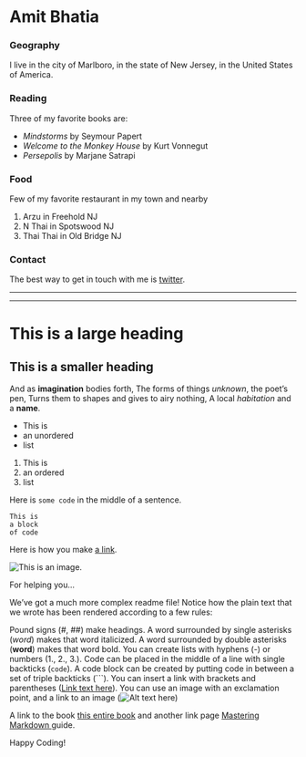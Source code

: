 #  Amit Bhatia

### Geography

I live in the city of Marlboro, in the state of New Jersey, in the United States
of America.

### Reading

Three of my favorite books are:

- *Mindstorms* by Seymour Papert
- *Welcome to the Monkey House* by Kurt Vonnegut
- *Persepolis* by Marjane Satrapi

### Food

Few of my favorite restaurant in my town and nearby

1. Arzu in Freehold NJ
2. N Thai in Spotswood NJ
3. Thai Thai in Old Bridge NJ 

### Contact

The best way to get in touch with me is [twitter](https://twitter.com/indy21).

_____
_____


# This is a large heading

## This is a smaller heading

And as **imagination** bodies forth,
The forms of things *unknown*, the poet’s pen,
Turns them to shapes and gives to airy nothing,
A local *habitation* and a **name**.

- This is
- an unordered
- list

1. This is
2. an ordered
3. list

Here is `some code` in the middle of a sentence.

```
This is
a block
of code
```

Here is how you make [a link](https://www.wikipedia.org/).

![This is an image.](https://github.com/yihui/xaringan/releases/download/v0.0.2/karl-moustache.jpg)

For helping you...

We’ve got a much more complex readme file! Notice how the plain text that we wrote has been rendered according to a few rules:

Pound signs (#, ##) make headings.
A word surrounded by single asterisks (*word*) makes that word italicized.
A word surrounded by double asterisks (**word**) makes that word bold.
You can create lists with hyphens (-) or numbers (1., 2., 3.).
Code can be placed in the middle of a line with single backticks (`code`).
A code block can be created by putting code in between a set of triple backticks (```).
You can insert a link with brackets and parentheses ([Link text here](http://jhu.edu)).
You can use an image with an exclamation point, and a link to an image (![Alt text here](http://jhu.edu/jeff.jpg))



A link to the book [this entire book](https://github.com/seankross/the-unix-workbench/blob/master/docs/06-Git-and-GitHub.md)
and another link page [Mastering Markdown ](https://guides.github.com/features/mastering-markdown/) guide.

Happy Coding!



